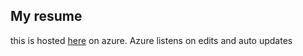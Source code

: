 ## My resume

this is hosted [here](http://tparnellresume.azurewebsites.net/) on azure. Azure listens on edits and auto updates
